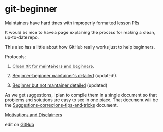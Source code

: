 # git-beginner
Maintainers have hard times with improperly formatted lesson PRs

It would be nice to have a page explaining the process for making a clean, up-to-date repo.

This also has a little about how GitHub really works just to help beginners.

Protocols: 
1. [Clean Git for maintainers and beginners](https://hoytpr.github.io/git_beginner/Maintaining-for-beginners-narrative1).

2. [Beginner-beginner maintainer's detailed](https://hoytpr.github.io/git_beginner/One-detailed-protocol-for-beginner-maintainers) (updated!).

3. [Beginner but not maintainer detailed](https://hoytpr.github.io/git_beginner/One-detailed-protocol-for-general-beginners) (updated)

As we get suggestions, I plan to compile them in a single document so that problems and solutions are easy to see in one place. That document will be the [Suggestions-corrections-tips-and-tricks](https://hoytpr.github.io/git_beginner/Suggestions-corrections-tips-and-tricks) document.

[Motivations and Disclaimers](https://hoytpr.github.io/git_beginner/motivations_and_disclaimers)

edit on [GitHub](https://github.com/hoytpr/git_beginner/)
